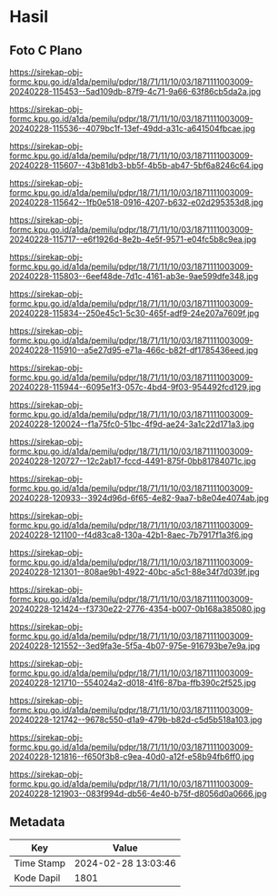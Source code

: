 # Hasil

## Foto C Plano

https://sirekap-obj-formc.kpu.go.id/a1da/pemilu/pdpr/18/71/11/10/03/1871111003009-20240228-115453--5ad109db-87f9-4c71-9a66-63f86cb5da2a.jpg

https://sirekap-obj-formc.kpu.go.id/a1da/pemilu/pdpr/18/71/11/10/03/1871111003009-20240228-115536--4079bc1f-13ef-49dd-a31c-a641504fbcae.jpg

https://sirekap-obj-formc.kpu.go.id/a1da/pemilu/pdpr/18/71/11/10/03/1871111003009-20240228-115607--43b81db3-bb5f-4b5b-ab47-5bf6a8246c64.jpg

https://sirekap-obj-formc.kpu.go.id/a1da/pemilu/pdpr/18/71/11/10/03/1871111003009-20240228-115642--1fb0e518-0916-4207-b632-e02d295353d8.jpg

https://sirekap-obj-formc.kpu.go.id/a1da/pemilu/pdpr/18/71/11/10/03/1871111003009-20240228-115717--e6f1926d-8e2b-4e5f-9571-e04fc5b8c9ea.jpg

https://sirekap-obj-formc.kpu.go.id/a1da/pemilu/pdpr/18/71/11/10/03/1871111003009-20240228-115803--6eef48de-7d1c-4161-ab3e-9ae599dfe348.jpg

https://sirekap-obj-formc.kpu.go.id/a1da/pemilu/pdpr/18/71/11/10/03/1871111003009-20240228-115834--250e45c1-5c30-465f-adf9-24e207a7609f.jpg

https://sirekap-obj-formc.kpu.go.id/a1da/pemilu/pdpr/18/71/11/10/03/1871111003009-20240228-115910--a5e27d95-e71a-466c-b82f-df1785436eed.jpg

https://sirekap-obj-formc.kpu.go.id/a1da/pemilu/pdpr/18/71/11/10/03/1871111003009-20240228-115944--6095e1f3-057c-4bd4-9f03-954492fcd129.jpg

https://sirekap-obj-formc.kpu.go.id/a1da/pemilu/pdpr/18/71/11/10/03/1871111003009-20240228-120024--f1a75fc0-51bc-4f9d-ae24-3a1c22d171a3.jpg

https://sirekap-obj-formc.kpu.go.id/a1da/pemilu/pdpr/18/71/11/10/03/1871111003009-20240228-120727--12c2ab17-fccd-4491-875f-0bb81784071c.jpg

https://sirekap-obj-formc.kpu.go.id/a1da/pemilu/pdpr/18/71/11/10/03/1871111003009-20240228-120933--3924d96d-6f65-4e82-9aa7-b8e04e4074ab.jpg

https://sirekap-obj-formc.kpu.go.id/a1da/pemilu/pdpr/18/71/11/10/03/1871111003009-20240228-121100--f4d83ca8-130a-42b1-8aec-7b7917f1a3f6.jpg

https://sirekap-obj-formc.kpu.go.id/a1da/pemilu/pdpr/18/71/11/10/03/1871111003009-20240228-121301--808ae9b1-4922-40bc-a5c1-88e34f7d039f.jpg

https://sirekap-obj-formc.kpu.go.id/a1da/pemilu/pdpr/18/71/11/10/03/1871111003009-20240228-121424--f3730e22-2776-4354-b007-0b168a385080.jpg

https://sirekap-obj-formc.kpu.go.id/a1da/pemilu/pdpr/18/71/11/10/03/1871111003009-20240228-121552--3ed9fa3e-5f5a-4b07-975e-916793be7e9a.jpg

https://sirekap-obj-formc.kpu.go.id/a1da/pemilu/pdpr/18/71/11/10/03/1871111003009-20240228-121710--554024a2-d018-41f6-87ba-ffb390c2f525.jpg

https://sirekap-obj-formc.kpu.go.id/a1da/pemilu/pdpr/18/71/11/10/03/1871111003009-20240228-121742--9678c550-d1a9-479b-b82d-c5d5b518a103.jpg

https://sirekap-obj-formc.kpu.go.id/a1da/pemilu/pdpr/18/71/11/10/03/1871111003009-20240228-121816--f650f3b8-c9ea-40d0-a12f-e58b94fb6ff0.jpg

https://sirekap-obj-formc.kpu.go.id/a1da/pemilu/pdpr/18/71/11/10/03/1871111003009-20240228-121903--083f994d-db56-4e40-b75f-d8056d0a0666.jpg


## Metadata

| Key        | Value               |
| ---------- | ------------------- |
| Time Stamp | 2024-02-28 13:03:46 |
| Kode Dapil | 1801                |



